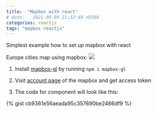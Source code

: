 ```yaml
---
title:  "Mapbox with react"
# date:   2021-08-09 21:32:49 +0300
categories: reactjs
tags: "mapbox reactjs"
---
```

Simplest example how to set up mapbox with react

Europe cities map using mapbox:
<img src="{{ site.baseurl }}/assets/images/mapbox-cities.png">


1. Install [mapbox-gl][mapbox-gl] by running ```npm i mapbox-gl```

2. Visit [account page][account] of the mapbox and get access token 

3. The code for component will look like this: 

{% gist cb9361e56aeada95c357690be2466df9 %}

<!-- See more by tags
{% for tag in site.tags %}
  <h3>{{ tag[0] }}</h3>
  <ul>
    {% for post in tag[1] %}
      <li><a href="{{ post.url }}">{{ post.title }}</a></li>
    {% endfor %}
  </ul>
{% endfor %} -->


[mapbox-gl]: https://www.npmjs.com/package/mapbox-gl
[account]: https://account.mapbox.com/